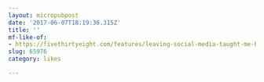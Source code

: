 ```yaml
---
layout: micropubpost
date: '2017-06-07T18:19:36.315Z'
title: ''
mf-like-of:
- https://fivethirtyeight.com/features/leaving-social-media-taught-me-how-broken-the-news-cycle-is/
slug: 65976
category: likes

---
```

